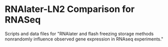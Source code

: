 # RNAlater-LN2 Comparison for RNASeq
Scripts and data files for "RNAlater and flash freezing storage methods
nonrandomly influence observed gene expression in RNAseq experiments."
